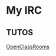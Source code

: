 # My IRC 

## TUTOS 

[OpenClassRooms](https://openclassrooms.com/fr/courses/1056721-des-applications-ultra-rapides-avec-node-js/1057825-socket-io-passez-au-temps-reel)